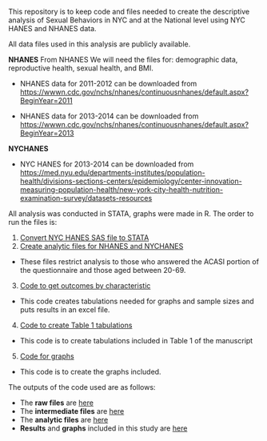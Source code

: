 This repository is to keep code and files needed to create the descriptive
analysis of Sexual Behaviors in NYC and at the National level using NYC HANES
and NHANES data.

All data files used in this analysis are publicly available.

**NHANES**
From NHANES We will need the files for: demographic data, reproductive health,
sexual health, and BMI.

* NHANES data for 2011-2012 can be downloaded from https://wwwn.cdc.gov/nchs/nhanes/continuousnhanes/default.aspx?BeginYear=2011

* NHANES data for 2013-2014 can be downloaded from https://wwwn.cdc.gov/nchs/nhanes/continuousnhanes/default.aspx?BeginYear=2013

**NYCHANES**
* NYC HANES for 2013-2014 can be downloaded from https://med.nyu.edu/departments-institutes/population-health/divisions-sections-centers/epidemiology/center-innovation-measuring-population-health/new-york-city-health-nutrition-examination-survey/datasets-resources


All analysis was conducted in STATA, graphs were made in R. The order to run
the files is:
1. [Convert NYC HANES SAS file to STATA](code/1_CodetoConvert_NYCHANES_SAStoSTATA_AR_20211015.R)
2. [Create analytic files for NHANES and NYCHANES](code/2_NYCHANES_NHANES_AnalyticFiles_AR_20211015.do)
- These files restrict analysis to those who answered the ACASI portion of the questionnaire and those aged between 20-69.
3. [Code to get outcomes by characteristic](code/3_Outcomes_NYCHANES_NHANES_AR_20211005.do)
- This code creates tabulations needed for graphs and sample sizes and puts results in an excel file.
4. [Code to create Table 1 tabulations](code/4_DescriptiveCharacteristics_NYCHANES_NHANES_Table1_AR.do)
- This code is to create tabulations included in Table 1 of the manuscript
5. [Code for graphs](code/5_Graphs_NYCHANES_NHANES_SEXBEH_AR_20210921.R)
- This code is to create the graphs included.

The outputs of the code used are as follows:
- The **raw files** are [here](/raw_data)
- The **intermediate files** are [here](/intermediate_data)
- The **analytic files** are [here](/analytic_data)
- **Results** and **graphs** included in this study are [here](/results)

